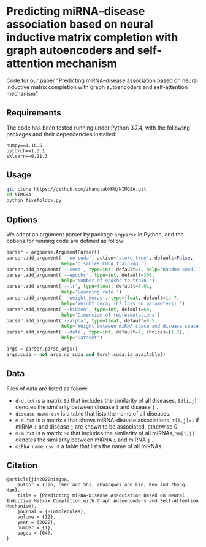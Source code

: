 # Predicting miRNA–disease association based on neural inductive matrix completion with graph autoencoders and self-attention mechanism

Code for our paper "Predicting miRNA–disease association based on neural inductive matrix completion with graph autoencoders and self-attention mechanism"

## Requirements

The code has been tested running under Python 3.7.4, with the following packages and their dependencies installed:

```
numpy==1.16.5
pytorch==1.3.1
sklearn==0.21.3
```

## Usage

```bash
git clone https://github.com/zhanglabNKU/NIMGSA.git
cd NIMGSA
python fivefoldcv.py
```

## Options

We adopt an argument parser by package  `argparse` in Python, and the options for running code are defined as follow:

```python
parser = argparse.ArgumentParser()
parser.add_argument('--no-cuda', action='store_true', default=False,
                    help='Disables CUDA training.')
parser.add_argument('--seed', type=int, default=1, help='Random seed.')
parser.add_argument('--epochs', type=int, default=300,
                    help='Number of epochs to train.')
parser.add_argument('--lr', type=float, default=0.01,
                    help='Learning rate.')
parser.add_argument('--weight_decay', type=float, default=1e-7,
                    help='Weight decay (L2 loss on parameters).')
parser.add_argument('--hidden', type=int, default=64,
                    help='Dimension of representations')
parser.add_argument('--alpha', type=float, default=0.5,
                    help='Weight between miRNA space and disease space')
parser.add_argument('--data', type=int, default=1, choices=[1,2],
                    help='Dataset')

args = parser.parse_args()
args.cuda = not args.no_cuda and torch.cuda.is_available()
```

## Data

Files of data are listed as follow:

- `d-d.txt`  is a matrix  `Sd`  that includes the similarity of all diseases, `Sd[i,j]`  denotes the similarity between disease `i`  and disease `j` .
- `disease name.csv` is a table that lists the name of all diseases.
- `m-d.txt` is a matrix  `Y`  that shows miRNA-disease associations. `Y[i,j]=1`  if miRNA `i`  and disease `j` are known to be associated, otherwise 0.
- `m-m.txt`  is a matrix  `Sm`  that includes the similarity of all miRNAs, `Sm[i,j]`  denotes the similarity between miRNA `i`  and miRNA `j` ..
- `miRNA name.csv` is a table that lists the name of all miRNAs.

## Citation

```
@article{jin2022nimgsa,
    author = {Jin, Chen and Shi, Zhuangwei and Lin, Ken and Zhang, Han},
    title = {Predicting miRNA-Disease Association Based on Neural Inductive Matrix Completion with Graph Autoencoders and Self-Attention Mechanism},
    journal = {Biomolecules},
    volume = {12},
    year = {2022},
    number = {1},
    pages = {64},
}
```

